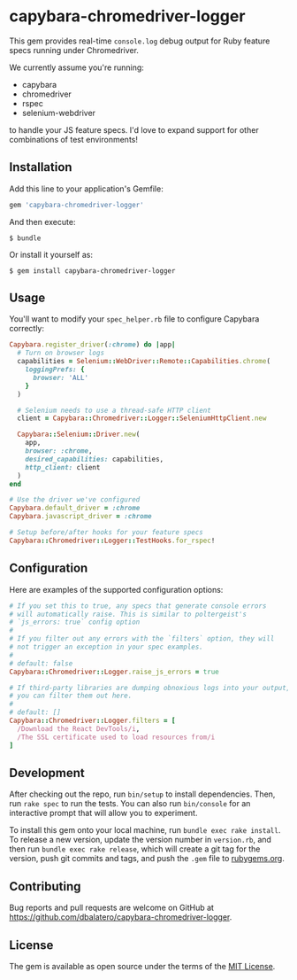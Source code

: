 # capybara-chromedriver-logger

This gem provides real-time `console.log` debug output for Ruby feature specs running under Chromedriver.

We currently assume you're running:

* capybara
* chromedriver
* rspec
* selenium-webdriver

to handle your JS feature specs. I'd love to expand support for other combinations of test environments!

## Installation

Add this line to your application's Gemfile:

```ruby
gem 'capybara-chromedriver-logger'
```

And then execute:

    $ bundle

Or install it yourself as:

    $ gem install capybara-chromedriver-logger

## Usage

You'll want to modify your `spec_helper.rb` file to configure Capybara correctly:

```ruby
Capybara.register_driver(:chrome) do |app|
  # Turn on browser logs
  capabilities = Selenium::WebDriver::Remote::Capabilities.chrome(
    loggingPrefs: {
      browser: 'ALL'
    }
  )

  # Selenium needs to use a thread-safe HTTP client
  client = Capybara::Chromedriver::Logger::SeleniumHttpClient.new

  Capybara::Selenium::Driver.new(
    app,
    browser: :chrome,
    desired_capabilities: capabilities,
    http_client: client
  )
end

# Use the driver we've configured
Capybara.default_driver = :chrome
Capybara.javascript_driver = :chrome

# Setup before/after hooks for your feature specs
Capybara::Chromedriver::Logger::TestHooks.for_rspec!
```

## Configuration

Here are examples of the supported configuration options:

```ruby
# If you set this to true, any specs that generate console errors
# will automatically raise. This is similar to poltergeist's
# `js_errors: true` config option
#
# If you filter out any errors with the `filters` option, they will
# not trigger an exception in your spec examples.
#
# default: false
Capybara::Chromedriver::Logger.raise_js_errors = true

# If third-party libraries are dumping obnoxious logs into your output,
# you can filter them out here.
#
# default: []
Capybara::Chromedriver::Logger.filters = [
  /Download the React DevTools/i,
  /The SSL certificate used to load resources from/i
]
```

## Development

After checking out the repo, run `bin/setup` to install dependencies. Then, run `rake spec` to run the tests. You can also run `bin/console` for an interactive prompt that will allow you to experiment.

To install this gem onto your local machine, run `bundle exec rake install`. To release a new version, update the version number in `version.rb`, and then run `bundle exec rake release`, which will create a git tag for the version, push git commits and tags, and push the `.gem` file to [rubygems.org](https://rubygems.org).

## Contributing

Bug reports and pull requests are welcome on GitHub at https://github.com/dbalatero/capybara-chromedriver-logger.

## License

The gem is available as open source under the terms of the [MIT License](https://opensource.org/licenses/MIT).
